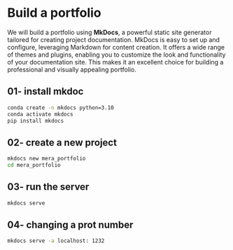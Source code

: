 # Build a portfolio

We will build a portfolio using **MkDocs**, a powerful static site generator tailored for creating project documentation. MkDocs is easy to set up and configure, leveraging Markdown for content creation. It offers a wide range of themes and plugins, enabling you to customize the look and functionality of your documentation site. This makes it an excellent choice for building a professional and visually appealing portfolio.

## 01- install mkdoc
```bash
conda create -n mkdocs python=3.10
conda activate mkdocs
pip install mkdocs
```
## 02- create a new project
```bash
mkdocs new mera_portfolio
cd mera_portfolio
```
## 03- run the server
```bash
mkdocs serve
```
## 04- changing a prot number
```bash
mkdocs serve -a localhost: 1232
```
